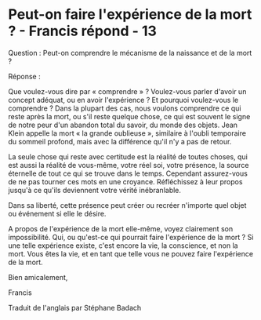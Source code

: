 # Peut-on faire l'expérience de la mort ? - Francis répond - 13

Question : Peut-on comprendre le m&eacute;canisme de la naissance et de la mort ?

R&eacute;ponse :

Que voulez-vous dire par &laquo;&nbsp;comprendre&nbsp;&raquo; ? Voulez-vous parler d'avoir un concept ad&eacute;quat, ou en avoir l'exp&eacute;rience ? Et pourquoi voulez-vous le comprendre ? Dans la plupart des cas, nous voulons comprendre ce qui reste apr&egrave;s la mort, ou s'il reste quelque chose, ce qui est souvent le signe de notre peur d'un abandon total du savoir, du monde des objets. Jean Klein appelle la mort &laquo;&nbsp;la grande oublieuse&nbsp;&raquo;, similaire &agrave; l'oubli temporaire du sommeil profond, mais avec la diff&eacute;rence qu'il n'y a pas de retour.

La seule chose qui reste avec certitude est la r&eacute;alit&eacute; de toutes choses, qui est aussi la r&eacute;alit&eacute; de vous-m&ecirc;me, votre r&eacute;el soi, votre pr&eacute;sence, la source &eacute;ternelle de tout ce qui se trouve dans le temps. Cependant assurez-vous de ne pas tourner ces mots en une croyance. R&eacute;fl&eacute;chissez &agrave; leur propos jusqu'&agrave; ce qu'ils deviennent votre v&eacute;rit&eacute; in&eacute;branlable.

Dans sa libert&eacute;, cette pr&eacute;sence peut cr&eacute;er ou recr&eacute;er n'importe quel objet ou &eacute;v&eacute;nement si elle le d&eacute;sire.

A propos de l'exp&eacute;rience de la mort elle-m&ecirc;me, voyez clairement son impossibilit&eacute;. Qui, ou qu'est-ce qui pourrait faire l'exp&eacute;rience de la mort ? Si une telle exp&eacute;rience existe, c'est encore la vie, la conscience, et non la mort. Vous &ecirc;tes la vie, et en tant que telle vous ne pouvez faire l'exp&eacute;rience de la mort.

Bien amicalement,

Francis

Traduit de l'anglais par St&eacute;phane Badach


